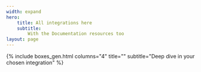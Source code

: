 ```yaml
---
width: expand
hero:
    title: All integrations here
    subtitle: 
        With the Documentation resources too
layout: page
---
```


{% include boxes_gen.html columns="4" title="" subtitle="Deep dive in your chosen integration" %}
